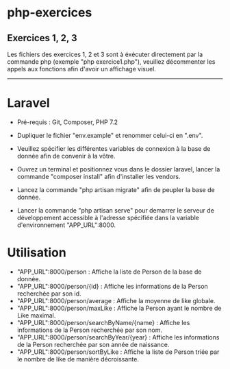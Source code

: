 # php-exercices

Exercices 1, 2, 3
---

Les fichiers des exercices 1, 2 et 3 sont à éxécuter directement par la commande php (exemple "php exercice1.php"), veuillez décommenter les appels aux fonctions afin d'avoir un affichage visuel.

---

# Laravel
- Pré-requis : Git, Composer, PHP 7.2

- Dupliquer le fichier "env.example" et renommer celui-ci en ".env".
- Veuillez spécifier les différentes variables de connexion à la base de donnée afin de convenir à la vôtre.
- Ouvrez un terminal et positionnez vous dans le dossier laravel, lancer la commande "composer install" afin d'installer les vendors.
- Lancez la commande "php artisan migrate" afin de peupler la base de donnée.
- Lancer la commande "php artisan serve" pour demarrer le serveur de développement accessible à l'adresse spécifiée dans la variable d'environnement "APP_URL":8000.

# Utilisation

- "APP_URL":8000/person : Affiche la liste de Person de la base de donnée.
- "APP_URL":8000/person/{id} : Affiche les informations de la Person recherchée par son id.
- "APP_URL":8000/person/average : Affiche la moyenne de like globale.
- "APP_URL":8000/person/maxLike : Affiche la Person ayant le nombre de Like maximal.
- "APP_URL":8000/person/searchByName/{name} : Affiche les informations de la Person recherchée par son nom.
- "APP_URL":8000/person/searchByYear/{year} : Affiche les informations de la Person recherchée par son année de naissance.
- "APP_URL":8000/person/sortByLike : Affiche la liste de Person triée par le nombre de like de manière décroissante.
